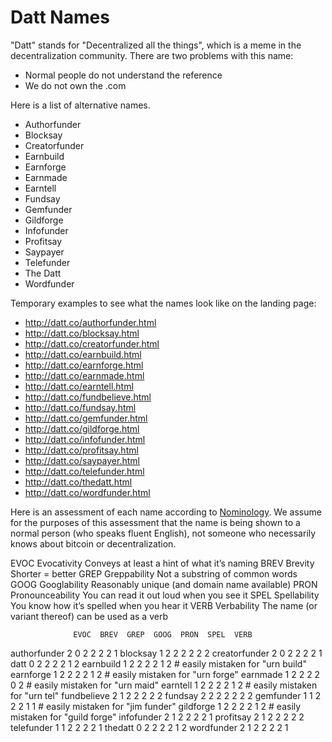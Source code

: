 Datt Names
==========
"Datt" stands for "Decentralized all the things", which is a meme in the
decentralization community. There are two problems with this name:
- Normal people do not understand the reference
- We do not own the .com

Here is a list of alternative names.
- Authorfunder
- Blocksay
- Creatorfunder
- Earnbuild
- Earnforge
- Earnmade
- Earntell
- Fundsay
- Gemfunder
- Gildforge
- Infofunder
- Profitsay
- Saypayer
- Telefunder
- The Datt
- Wordfunder

Temporary examples to see what the names look like on the landing page:

- http://datt.co/authorfunder.html
- http://datt.co/blocksay.html
- http://datt.co/creatorfunder.html
- http://datt.co/earnbuild.html
- http://datt.co/earnforge.html
- http://datt.co/earnmade.html
- http://datt.co/earntell.html
- http://datt.co/fundbelieve.html
- http://datt.co/fundsay.html
- http://datt.co/gemfunder.html
- http://datt.co/gildforge.html
- http://datt.co/infofunder.html
- http://datt.co/profitsay.html
- http://datt.co/saypayer.html
- http://datt.co/telefunder.html
- http://datt.co/thedatt.html
- http://datt.co/wordfunder.html

Here is an assessment of each name according to
[Nominology](http://messymatters.com/nominology/). We assume for the purposes
of this assessment that the name is being shown to a normal person (who speaks
fluent English), not someone who necessarily knows about bitcoin or
decentralization.

  EVOC    Evocativity       Conveys at least a hint of what it’s naming
  BREV    Brevity           Shorter = better
  GREP    Greppability      Not a substring of common words
  GOOG    Googlability      Reasonably unique (and domain name available)
  PRON    Pronounceability  You can read it out loud when you see it
  SPEL    Spellability      You know how it’s spelled when you hear it
  VERB    Verbability       The name (or variant thereof) can be used as a verb

                  EVOC  BREV  GREP  GOOG  PRON  SPEL  VERB
  authorfunder    2     0     2     2     2     2     1
  blocksay        1     2     2     2     2     2     2
  creatorfunder   2     0     2     2     2     2     1
  datt            0     2     2     2     2     1     2
  earnbuild       1     2     2     2     2     1     2     # easily mistaken for "urn build"
  earnforge       1     2     2     2     2     1     2     # easily mistaken for "urn forge"
  earnmade        1     2     2     2     2     0     2     # easily mistaken for "urn maid"
  earntell        1     2     2     2     2     1     2     # easily mistaken for "urn tel"
  fundbelieve     2     1     2     2     2     2     2
  fundsay         2     2     2     2     2     2     2
  gemfunder       1     1     2     2     2     1     1     # easily mistaken for "jim funder"
  gildforge       1     2     2     2     2     1     2     # easily mistaken for "guild forge"
  infofunder      2     1     2     2     2     2     1
  profitsay       2     1     2     2     2     2     2
  telefunder      1     1     2     2     2     2     1
  thedatt         0     2     2     2     2     1     2
  wordfunder      2     1     2     2     2     2     1

